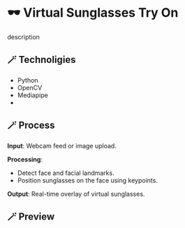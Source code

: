 # 🕶️ Virtual Sunglasses Try On

description

## 🪄 Technoligies

- Python
- OpenCV
- Mediapipe
- 

## 🪄 Process

**Input**: Webcam feed or image upload.

**Processing**:
- Detect face and facial landmarks.
- Position sunglasses on the face using keypoints.
  
**Output**: Real-time overlay of virtual sunglasses.

## 🪄 Preview
